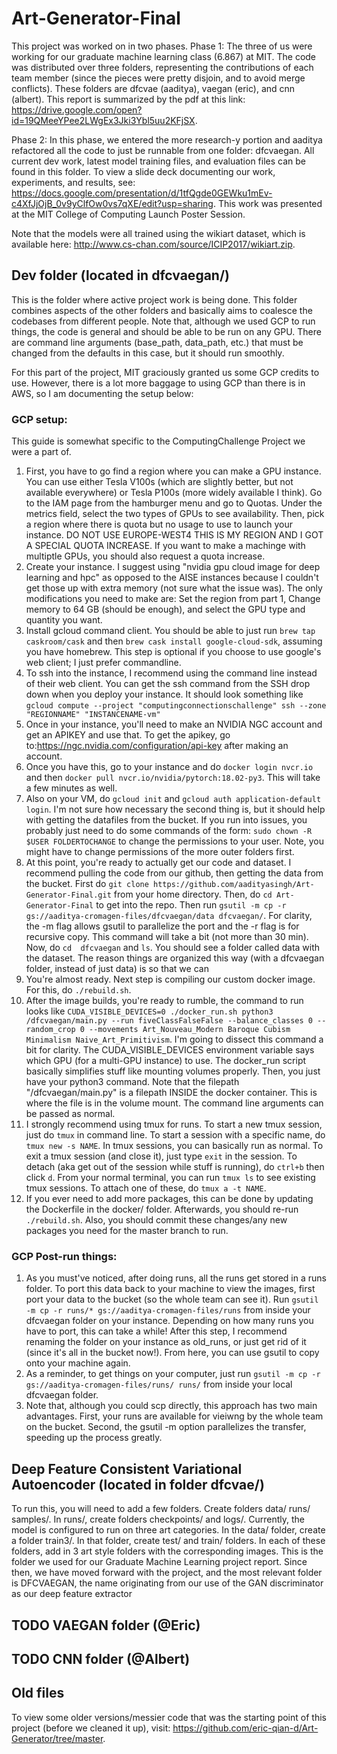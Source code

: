 # Art-Generator-Final

This project was worked on in two phases.
Phase 1: The three of us were working for our graduate machine learning class (6.867) at MIT. The code was distributed over three folders, representing the contributions of each team member (since the pieces were pretty disjoin, and to avoid merge conflicts). These folders are dfcvae (aaditya), vaegan (eric), and cnn (albert). This report is summarized by the pdf at this link: https://drive.google.com/open?id=19QMeeYPee2LWgEx3Jki3Ybl5uu2KFjSX.

Phase 2: In this phase, we entered the more research-y portion and aaditya refactored all the code to just be runnable from one folder: dfcvaegan. All current dev work, latest model training files, and evaluation files can be found in this folder. To view a slide deck documenting our work, experiments, and results, see: https://docs.google.com/presentation/d/1tfQgde0GEWku1mEv-c4XfJjOjB_0v9yClfOw0vs7qXE/edit?usp=sharing. This work was presented at the MIT College of Computing Launch Poster Session.

Note that the models were all trained using the wikiart dataset, which is available here: http://www.cs-chan.com/source/ICIP2017/wikiart.zip.

## Dev folder (located in dfcvaegan/)
This is the folder where active project work is being done. This folder combines aspects of the other folders and basically aims to coalesce the codebases from different people. Note that, although we used GCP to run things, the code is general and should be able to be run on any GPU. There are command line arguments (base_path, data_path, etc.) that must be changed from the defaults in this case, but it should run smoothly.

For this part of the project, MIT graciously granted us some GCP credits to use. However, there is a lot more baggage to using GCP than there is in AWS, so I am documenting the setup below:

### GCP setup:
This guide is somewhat specific to the ComputingChallenge Project we were a part of. 
1. First, you  have to go find a region where you can make a GPU instance. You can use either Tesla V100s (which are slightly better, but not available everywhere) or Tesla P100s (more widely available I think). Go to the IAM page from the hamburger menu and go to Quotas. Under the metrics field, select the two types of GPUs to see availability. Then, pick a region where there is quota but no usage to use to launch your instance. DO NOT USE EUROPE-WEST4 THIS IS MY REGION AND I GOT A SPECIAL QUOTA INCREASE. If you want to make a machinge with multiptle GPUs, you should also request a quota increase.
2. Create your instance. I suggest using "nvidia gpu cloud image for deep learning and hpc" as opposed to the AISE instances because I couldn't get those up with extra memory (not sure what the issue was). The only modifications you need to make are: Set the region from part 1, Change memory to 64 GB (should be enough), and select the GPU type and quantity you want.
3. Install gcloud command client. You should be able to just run  `brew tap caskroom/cask`  and then `brew cask install google-cloud-sdk`, assuming you have homebrew. This step is optional if you choose to use google's web client; I just prefer commandline.
4. To ssh into the instance, I recommend using the command line instead of their web client. You can get the ssh command from  the SSH drop down when you deploy your instance. It should look something like `gcloud compute --project "computingconnectionschallenge" ssh --zone "REGIONNAME" "INSTANCENAME-vm"`
5. Once in your instance, you'll need to make an NVIDIA NGC account and get an APIKEY and use that. To get the apikey, go to:https://ngc.nvidia.com/configuration/api-key after making an account.
6. Once you have this, go to your instance and do `docker login nvcr.io` and then `docker pull nvcr.io/nvidia/pytorch:18.02-py3`. This will take a few minutes as well.
7. Also on your VM, do `gcloud init` and `gcloud auth application-default login`. I'm not sure how necessary the second thing is, but it should help with getting the datafiles from the bucket. If you run into issues, you probably just need to do some commands of the form: `sudo chown -R $USER FOLDERTOCHANGE` to change the permissions to your user. Note, you might have to change permissions of the more outer folders first. 
8. At this point, you're ready to actually get our code and dataset. I recommend pulling the code from our github, then getting the data from the bucket. First do `git clone https://github.com/aadityasingh/Art-Generator-Final.git` from your home directory. Then, do `cd Art-Generator-Final` to get into the repo. Then run `gsutil -m cp -r gs://aaditya-cromagen-files/dfcvaegan/data dfcvaegan/`. For clarity, the -m flag allows gsutil to parallelize the port and the -r flag is for recursive copy. This command will take a bit (not more than 30 min). Now, do `cd  dfcvaegan` and `ls`. You should see a folder called data with the dataset. The reason things are organized this way (with a dfcvaegan folder, instead of just data) is so that we can
9. You're almost ready. Next step is compiling our custom docker image. For this, do `./rebuild.sh`.
10. After the image builds, you're ready to rumble, the command to run looks like `CUDA_VISIBLE_DEVICES=0 ./docker_run.sh python3 /dfcvaegan/main.py --run fiveClassFalseFalse --balance_classes 0 --random_crop 0 --movements Art_Nouveau_Modern Baroque Cubism Minimalism Naive_Art_Primitivism`. I'm going to dissect this command a bit for clarity. The CUDA_VISIBLE_DEVICES environment variable says which GPU (for a multi-GPU instance) to use. The docker_run script basically simplifies stuff like mounting volumes properly. Then, you just have your python3 command. Note that the filepath "/dfcvaegan/main.py" is a filepath INSIDE the docker container. This is where the file is in the volume mount. The command line arguments can be passed as normal.
11. I strongly recommend using tmux for runs. To start a new tmux session, just do `tmux` in command line. To start a session with a specific name, do `tmux new -s NAME`. In tmux sessions, you can basically run as normal. To exit a tmux session (and close it), just type `exit` in the session. To detach (aka get out of the session while stuff is running), do `ctrl+b` then click `d`. From your normal terminal, you can run `tmux ls` to see existing tmux sessions. To attach one of these, do `tmux a -t NAME`.
12. If you ever need to add more packages, this can be done by updating the Dockerfile in the docker/ folder. Afterwards, you should re-run `./rebuild.sh`. Also, you should commit these changes/any new packages you need for the master branch to run.

### GCP Post-run things:
1. As you must've noticed, after doing runs, all the runs get stored in a runs folder. To port this data back to your machine to view the images, first port your data to the bucket (so the whole team can see it). Run `gsutil -m cp -r runs/* gs://aaditya-cromagen-files/runs` from inside your dfcvaegan folder on your instance. Depending on  how many  runs you have to port, this can take a while! After this step, I recommend renaming the folder on your instance as old_runs, or just get rid of it (since it's all in the bucket now!). From here, you can use gsutil to copy onto your machine again.
2. As a reminder, to get things on your computer, just run `gsutil -m cp -r gs://aaditya-cromagen-files/runs/ runs/` from inside your local dfcvaegan folder.
3. Note that, although you could scp directly, this approach has two main advantages. First, your runs are available for vieiwng by the whole team on the bucket. Second, the gsutil -m option parallelizes the transfer, speeding up the process greatly.


## Deep Feature Consistent Variational Autoencoder (located in folder dfcvae/)
To run this, you will need to add a few folders. Create folders data/ runs/ samples/. In runs/, create folders checkpoints/ and logs/. Currently, the model is configured to run on three art categories. In the data/ folder, create a folder train3/. In that folder, create test/ and train/ folders. In each of these folders, add in 3 art style folders with the corresponding images. This is the folder we used for our Graduate Machine Learning project report. Since then, we have moved forward with the project, and the most relevant folder is DFCVAEGAN, the name originating from our use of the GAN discriminator as our deep feature extractor

## TODO VAEGAN folder (@Eric)

## TODO CNN folder (@Albert)

## Old files
To view some older versions/messier code that was the starting point of this project (before we cleaned it up), visit: https://github.com/eric-qian-d/Art-Generator/tree/master.








